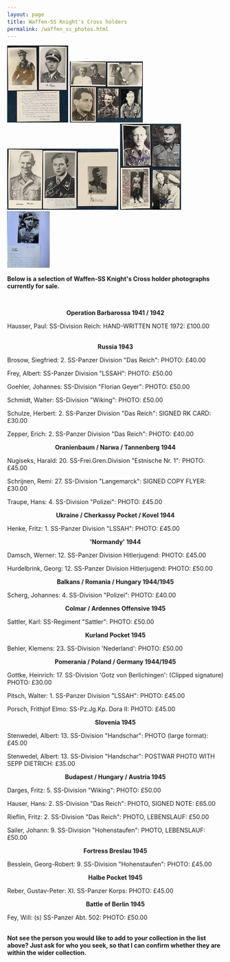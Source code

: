 ```yaml
---
layout: page
title: Waffen-SS Knight's Cross holders
permalink: /waffen_ss_photos.html
---
```


<div id="axisforces">
<p float="left">
<img src="./assets/Divisional men.jpeg"/>
<img src="./assets/1. SS men.jpeg"/>
<img src="./assets/12.SS men.jpeg"/>
<img src="./assets/Chancellery men.jpeg"/>
<img src="./assets/Hauser.jpeg"/>
<br />  
<p><b>Below is a selection of Waffen-SS Knight's Cross holder photographs currently for sale.</b></p>
<br />
<p><b><center>Operation Barbarossa 1941 / 1942</center></b></p>    
<p>Hausser,	Paul:	SS-Division Reich:	HAND-WRITTEN NOTE 1972: £100.00<br />
<br />
<p><b><center>Russia 1943</center></b></p>    
<p>Brosow,	Siegfried:	2. SS-Panzer Division "Das Reich":	PHOTO: £40.00
<p>Frey,	Albert:	SS-Panzer Division "LSSAH":	PHOTO: £50.00
<p>Goehler,	Johannes:	SS-Division "Florian Geyer":	PHOTO: £50.00
<p>Schmidt,	Walter:	SS-Division "Wiking":	PHOTO: £50.00<br />
<p>Schulze,	Herbert: 2. SS-Panzer Division "Das Reich":	SIGNED RK CARD: £30.00 
<p>Zepper,	Erich:	2. SS-Panzer Division "Das Reich":	PHOTO: £40.00
<br />   
<p><b><center>Oranienbaum / Narwa / Tannenberg 1944</center></b></p>  
<p>Nugiseks,	Harald:	20. SS-Frei.Gren.Division "Estnische Nr. 1":	PHOTO: £45.00
<p>Schrijnen,	Remi:	27. SS-Division "Langemarck":	SIGNED COPY FLYER: £30.00
<p>Traupe,	Hans:	4. SS-Division "Polizei":	PHOTO: £45.00
<br />  
<p><b><center>Ukraine / Cherkassy Pocket / Kovel 1944</center></b></p>  
<p>Henke,	Fritz:	1. SS-Panzer Division "LSSAH":	PHOTO: £45.00
<br />  
<p><b><center>'Normandy' 1944</center></b></p>  
<p>Damsch,	Werner:	12. SS-Panzer Division Hitlerjugend:	PHOTO: £45.00
<p>Hurdelbrink,	Georg:	12. SS-Panzer Division Hitlerjugend:	PHOTO: £50.00
<br />    
<p><b><center>Balkans / Romania / Hungary 1944/1945</center></b></p> 
<p>Scherg,	Johannes:	4. SS-Division "Polizei":	PHOTO: £40.00
<br />  
<p><b><center>Colmar / Ardennes Offensive 1945</center></b></p>  
<p>Sattler,	Karl:	SS-Regiment "Sattler":	PHOTO: £50.00
<br />  
<p><b><center>Kurland Pocket 1945</center></b></p>  
<p>Behler,	Klemens:	23. SS-Division 'Nederland':	PHOTO: £50.00
<br />  
<p><b><center>Pomerania / Poland / Germany 1944/1945</center></b></p>  
<p>Gottke,	Heinrich:	17. SS-Division 'Gotz von Berlichingen':	(Clipped signature) PHOTO: £30.00
<p>Pitsch,	Walter:	1. SS-Panzer Division "LSSAH":	PHOTO: £45.00
<p>Porsch,	Frithjof Elmo:	SS-Pz.Jg.Kp. Dora II: PHOTO: £45.00 
<br />  
<p><b><center>Slovenia 1945</center></b></p>  
<p>Stenwedel,	Albert:	13. SS-Division "Handschar":	PHOTO (large format): £45.00
<p>Stenwedel,	Albert:	13. SS-Division "Handschar":	POSTWAR PHOTO WITH SEPP DIETRICH: £35.00
<br />  
<p><b><center>Budapest / Hungary / Austria 1945</center></b></p>  
<p>Darges,	Fritz:	5. SS-Division "Wiking":	PHOTO: £50.00  
<p>Hauser,	Hans:	2. SS-Division "Das Reich": PHOTO, SIGNED NOTE: £65.00 
<p>Rieflin,	Fritz:	2. SS-Division "Das Reich":	PHOTO, LEBENSLAUF: £50.00  
<p>Sailer,	Johann:	9. SS-Division "Hohenstaufen":	PHOTO, LEBENSLAUF: £50.00
<br />  
<p><b><center>Fortress Breslau 1945</center></b></p>  
<p>Besslein,	Georg-Robert:	9. SS-Division "Hohenstaufen":	PHOTO: £45.00  
<br />  
<p><b><center>Halbe Pocket 1945</center></b></p>  
<p>Reber,	Gustav-Peter:	XI. SS-Panzer Korps:	PHOTO: £45.00
<br /> 
<p><b><center>Battle of Berlin 1945</center></b></p>  
<p>Fey,	Will:	(s) SS-Panzer Abt. 502:	PHOTO: £50.00
<br />  
<br />  
<p><b><centre>Not see the person you would like to add to your collection in the list above? Just ask for who you seek, so that I can confirm whether they are within the wider collection.
